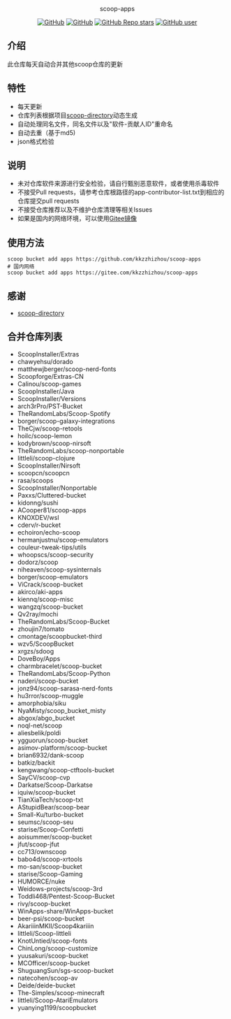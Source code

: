 <p align="center">
  scoop-apps
</p>
<p align="center">
  <a href="https://github.com/kkzzhizhou/scoop-apps/blob/main/LICENSE"><img alt="GitHub" src="https://img.shields.io/github/license/kkzzhizhou/scoop-apps?style=flat-square"/></a>
  <a href="https://github.com/kkzzhizhou/scoop-apps"><img alt="GitHub" src="https://img.shields.io/badge/Readme--Style-standard--repository-brightgreen?style=flat-square&color=f83500"/></a>
  <a href="https://github.com/kkzzhizhou/scoop-apps"><img alt="GitHub Repo stars" src="https://img.shields.io/github/stars/kkzzhizhou/scoop-apps?style=flat-square"/></a>
  <a href="https://github.com/kkzzhizhou"><img alt="GitHub user" src="https://img.shields.io/badge/author-kkzzhizhou-brightgreen?style=flat-square"/></a>
</p>


## 介绍

此仓库每天自动合并其他scoop仓库的更新

## 特性

- 每天更新
- 仓库列表根据项目[scoop-directory](https://github.com/rasa/scoop-directory)动态生成
- 自动处理同名文件，同名文件以及"软件-贡献人ID"重命名
- 自动去重（基于md5)
- json格式检验

## 说明

- 未对仓库软件来源进行安全检验，请自行甄别恶意软件，或者使用杀毒软件
- 不接受Pull requests，请参考仓库根路径的app-contributor-list.txt到相应的仓库提交pull requests
- 不接受仓库推荐以及不维护仓库清理等相关Issues
- 如果是国内的网络环境，可以使用[Gitee镜像](https://gitee.com/kkzzhizhou/scoop-apps)

## 使用方法

```
scoop bucket add apps https://github.com/kkzzhizhou/scoop-apps
# 国内网络
scoop bucket add apps https://gitee.com/kkzzhizhou/scoop-apps
```

## 感谢

- [scoop-directory](https://github.com/rasa/scoop-directory)

## 合并仓库列表

- ScoopInstaller/Extras
- chawyehsu/dorado
- matthewjberger/scoop-nerd-fonts
- Scoopforge/Extras-CN
- Calinou/scoop-games
- ScoopInstaller/Java
- ScoopInstaller/Versions
- arch3rPro/PST-Bucket
- TheRandomLabs/Scoop-Spotify
- borger/scoop-galaxy-integrations
- TheCjw/scoop-retools
- hoilc/scoop-lemon
- kodybrown/scoop-nirsoft
- TheRandomLabs/scoop-nonportable
- littleli/scoop-clojure
- ScoopInstaller/Nirsoft
- scoopcn/scoopcn
- rasa/scoops
- ScoopInstaller/Nonportable
- Paxxs/Cluttered-bucket
- kidonng/sushi
- ACooper81/scoop-apps
- KNOXDEV/wsl
- cderv/r-bucket
- echoiron/echo-scoop
- hermanjustnu/scoop-emulators
- couleur-tweak-tips/utils
- whoopscs/scoop-security
- dodorz/scoop
- niheaven/scoop-sysinternals
- borger/scoop-emulators
- ViCrack/scoop-bucket
- akirco/aki-apps
- kiennq/scoop-misc
- wangzq/scoop-bucket
- Qv2ray/mochi
- TheRandomLabs/Scoop-Bucket
- zhoujin7/tomato
- cmontage/scoopbucket-third
- wzv5/ScoopBucket
- xrgzs/sdoog
- DoveBoy/Apps
- charmbracelet/scoop-bucket
- TheRandomLabs/Scoop-Python
- naderi/scoop-bucket
- jonz94/scoop-sarasa-nerd-fonts
- hu3rror/scoop-muggle
- amorphobia/siku
- NyaMisty/scoop_bucket_misty
- abgox/abgo_bucket
- noql-net/scoop
- aliesbelik/poldi
- ygguorun/scoop-bucket
- asimov-platform/scoop-bucket
- brian6932/dank-scoop
- batkiz/backit
- kengwang/scoop-ctftools-bucket
- SayCV/scoop-cvp
- Darkatse/Scoop-Darkatse
- iquiw/scoop-bucket
- TianXiaTech/scoop-txt
- AStupidBear/scoop-bear
- Small-Ku/turbo-bucket
- seumsc/scoop-seu
- starise/Scoop-Confetti
- aoisummer/scoop-bucket
- jfut/scoop-jfut
- cc713/ownscoop
- babo4d/scoop-xrtools
- mo-san/scoop-bucket
- starise/Scoop-Gaming
- HUMORCE/nuke
- Weidows-projects/scoop-3rd
- Toddli468/Pentest-Scoop-Bucket
- rivy/scoop-bucket
- WinApps-share/WinApps-bucket
- beer-psi/scoop-bucket
- AkariiinMKII/Scoop4kariiin
- littleli/Scoop-littleli
- KnotUntied/scoop-fonts
- ChinLong/scoop-customize
- yuusakuri/scoop-bucket
- MCOfficer/scoop-bucket
- ShuguangSun/sgs-scoop-bucket
- natecohen/scoop-av
- Deide/deide-bucket
- The-Simples/scoop-minecraft
- littleli/Scoop-AtariEmulators
- yuanying1199/scoopbucket
